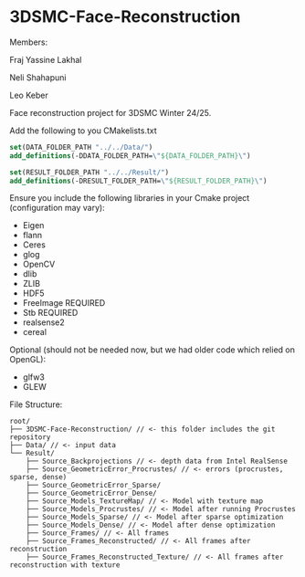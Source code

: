 # 3DSMC-Face-Reconstruction
Members:

Fraj Yassine Lakhal

Neli Shahapuni

Leo Keber

Face reconstruction project for 3DSMC Winter 24/25.

Add the following to you CMakelists.txt
```cmake
set(DATA_FOLDER_PATH "../../Data/")
add_definitions(-DDATA_FOLDER_PATH=\"${DATA_FOLDER_PATH}\")

set(RESULT_FOLDER_PATH "../../Result/")
add_definitions(-DRESULT_FOLDER_PATH=\"${RESULT_FOLDER_PATH}\")
```

Ensure you include the following libraries in your Cmake project (configuration may vary):
- Eigen
- flann
- Ceres
- glog
- OpenCV
- dlib
- ZLIB
- HDF5
- FreeImage REQUIRED
- Stb REQUIRED
- realsense2
- cereal

Optional (should not be needed now, but we had older code which relied on OpenGL):
- glfw3
- GLEW

File Structure:
```
root/
├── 3DSMC-Face-Reconstruction/ // <- this folder includes the git repository
├── Data/ // <- input data
└── Result/
    ├── Source_Backprojections // <- depth data from Intel RealSense
    ├── Source_GeometricError_Procrustes/ // <- errors (procrustes, sparse, dense)
    ├── Source_GeometricError_Sparse/ 
    ├── Source_GeometricError_Dense/
    ├── Source_Models_TextureMap/ // <- Model with texture map
    ├── Source_Models_Procrustes/ // <- Model after running Procrustes
    ├── Source_Models_Sparse/ // <- Model after sparse optimization
    ├── Source_Models_Dense/ // <- Model after dense optimization
    ├── Source_Frames/ // <- All frames
    ├── Source_Frames_Reconstructed/ // <- All frames after reconstruction
    ├── Source_Frames_Reconstructed_Texture/ // <- All frames after reconstruction with texture
```
